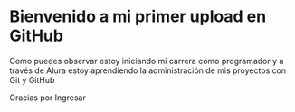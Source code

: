 <h1>Bienvenido a mi primer upload en GitHub</h1>
<p>Como puedes observar estoy iniciando mi carrera como programador y a través de Alura estoy aprendiendo la administración de mis proyectos con Git y GitHub</p>
<p>Gracias por Ingresar</p>
